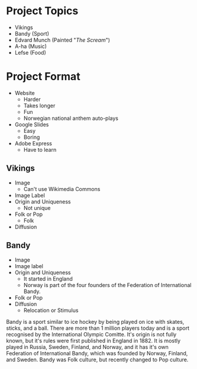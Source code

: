 # Project Topics
- Vikings
- Bandy (Sport)
- Edvard Munch (Painted "*The Scream*")
- A-ha (Music)
- Lefse (Food)

# Project Format
- Website 
  - Harder
  - Takes longer
  - Fun
  - Norwegian national anthem auto-plays
- Google Slides
  - Easy
  - Boring
- Adobe Express
  - Have to learn


## Vikings
- Image
  - Can't use Wikimedia Commons
- Image Label
- Origin and Uniqueness
  - Not unique
- Folk or Pop
  - Folk
- Diffusion


## Bandy
- Image
- Image label
- Origin and Uniqueness
  - It started in England
  - Norway is part of the four founders of the Federation of International Bandy.
- Folk or Pop
- Diffusion
  - Relocation or Stimulus

Bandy is a sport similar to ice hockey by being played on ice with skates, sticks, and a ball. There are more than 1 million players today and is a sport recognised by the International Olympic Comitte. It's origin is not fully known, but it's rules were first published in England in 1882. It is mostly played in Russia, Sweden, Finland, and Norway, and it has it's own Federation of International Bandy, which was founded by Norway, Finland, and Sweden. Bandy was Folk culture, but recently changed to Pop culture.
